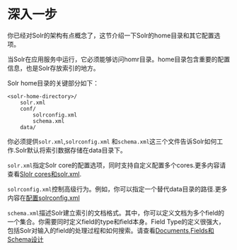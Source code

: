 # 深入一步

你已经对Solr的架构有点概念了，这节介绍一下Solr的home目录和其它配置选项。

当Solr在应用服务中运行，它必须能够访问homr目录。home目录包含重要的配置信息，也是Solr存放索引的地方。

Solr home目录的关键部分如下：

```
<solr-home-directory>/
    solr.xml
    conf/
        solrconfig.xml
        schema.xml
    data/
```

你必须提供`solr.xml`,`solrconfig.xml` 和`schema.xml`这三个文件告诉Solr如何工作.Solr默认将索引数据存储在data目录下。

`solr.xml`指定Solr core的配置选项，同时支持自定义配置多个cores.更多内容请查看[Slolr cores和solr.xml](/configure/cores_solr.md).

`solrconfig.xml`控制高级行为。例如，你可以指定一个替代data目录的路径.更多内容在[配置solrconfig.xml](/configure/solrconfig.md)

`schema.xml`描述Solr建立索引的文档格式。其中，你可以定义文档为多个field的一个集合。你需要同时定义field的type和field本身。Field Type的定义很强大，包括Solr对输入的field的处理过程和如何搜索。请查看[Documents,Fields和Schema设计](/document_field_schema.md)
